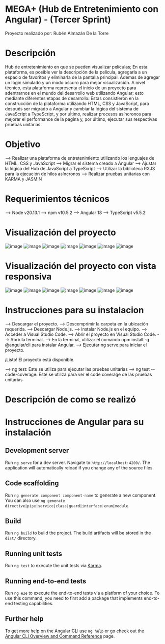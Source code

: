 # MEGA+ (Hub de Entretenimiento con Angular) - (Tercer Sprint)
Proyecto realizado por: Rubén Almazán De la Torre

# Descripción

Hub de entretenimiento en que se pueden visualizar películas; En esta plataforma, es posible ver la descripción de la película, agregarla a un espacio de favoritos y eliminarla de la pantalla principal. Ademas de agregar un login simulado y un modo oscuro para mejor visualización. A nivel técnico, esta plataforma representa el inicio de un proyecto para adentrarnos en el mundo del desarrollo web utilizando Angular; esto mediante diferentes etapas de desarrollo: Estas consistieron en la construcción de la plataforma utilizando HTML, CSS y JavaScript, para después ser migrado a Angular y cambiar la lógica del sistema de JavaScript a TypeScript, y por ultimo, realizar procesos asíncronos para mejorar el performance de la pagina y, por último, ejecutar sus respectivas pruebas unitarias.

# Objetivo

--> Realizar una plataforma de entretenimiento utilizando los lenguajes de HTML, CSS y JavaScript
--> Migrar el sistema creado a Angular 
--> Ajustar la lógica del Hub de JavaScript a TypeScript
--> Utilizar la biblioteca RXJS para la ejecución de hilos asíncronos
--> Realizar pruebas unitarias con KARMA y JASMIN

# Requerimientos técnicos

--> Node v20.13.1
--> npm v10.5.2
--> Angular 18
--> TypeScript v5.5.2

# Visualización del proyecto 

![image](https://github.com/user-attachments/assets/f3b6b4f9-a9b4-4f4f-a759-92a5b71c14fd)
![image](https://github.com/user-attachments/assets/5d29f7fe-43c5-475a-9693-c7895ce4027d)
![image](https://github.com/user-attachments/assets/0f056356-fecf-4b4e-aaf5-fa006468276d)
![image](https://github.com/user-attachments/assets/f4ad467a-6c8f-4c84-9389-917aba24cdb8)
![image](https://github.com/user-attachments/assets/d1064910-d73d-489f-b9d6-789c9e27c2ce)
![image](https://github.com/user-attachments/assets/107327c9-818f-44c0-b735-b079fe3798c5)
![image](https://github.com/user-attachments/assets/326893c9-7db3-4181-b066-a13e564ea585)

# Visualización del proyecto con vista responsiva

![image](https://github.com/user-attachments/assets/fe2d1268-5d8f-4210-a9e6-f0817f5fcf6b)
![image](https://github.com/user-attachments/assets/b71bab82-29f6-4e96-85b6-e96361fd8fd1)
![image](https://github.com/user-attachments/assets/d46c7b3d-e585-4f48-8089-29dc9191d9cd)
![image](https://github.com/user-attachments/assets/db7cc98e-c4c8-435e-bc36-9f1aff3a662d)
![image](https://github.com/user-attachments/assets/b26ca399-63fe-4265-8b85-7704979c576e)
![image](https://github.com/user-attachments/assets/5f8fc34a-ad02-4b9a-8ebf-3b73f979afec)
![image](https://github.com/user-attachments/assets/3d1af8c4-170c-4532-a9f4-008fcab6e48e)

# Instrucciones para su instalacion

--> Descargar el proyecto.
--> Descomprimir la carpeta en la ubicación requerida.
--> Descargar Node.js.
--> Instalar Node.js en el equipo.
--> Acceder a Visual Studio Code.
--> Abrir el proyecto en Visual Studio Code.
--> Abrir la terminal.
--> En la terminal, utilizar el comando npm install -g @angular/cli para instalar Angular.
--> Ejecutar ng serve para iniciar el proyecto.

¡Listo! El proyecto está disponible.

--> ng test: Este se utiliza para ejecutar las pruebas unitarias 
--> ng test --code-coverage: Este se utiliza para ver el code coverage de las pruebas unitarias

# Descripción de como se realizó











# Instrucciones de Angular para su instalación

## Development server

Run `ng serve` for a dev server. Navigate to `http://localhost:4200/`. The application will automatically reload if you change any of the source files.

## Code scaffolding

Run `ng generate component component-name` to generate a new component. You can also use `ng generate directive|pipe|service|class|guard|interface|enum|module`.

## Build

Run `ng build` to build the project. The build artifacts will be stored in the `dist/` directory.

## Running unit tests

Run `ng test` to execute the unit tests via [Karma](https://karma-runner.github.io).

## Running end-to-end tests

Run `ng e2e` to execute the end-to-end tests via a platform of your choice. To use this command, you need to first add a package that implements end-to-end testing capabilities.

## Further help

To get more help on the Angular CLI use `ng help` or go check out the [Angular CLI Overview and Command Reference](https://angular.dev/tools/cli) page.
